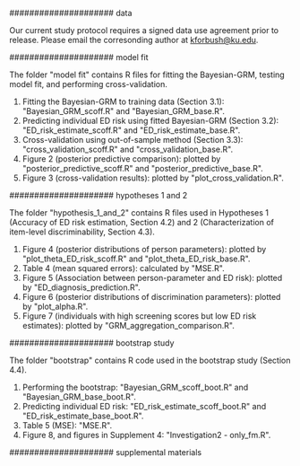 ##################### data

Our current study protocol requires a signed data use agreement prior to release. Please email the corresonding author at kforbush@ku.edu.

#####################  model fit

The folder "model fit" contains R files for fitting the Bayesian-GRM, testing model fit, and performing cross-validation.
1. Fitting the Bayesian-GRM to training data (Section 3.1): "Bayesian_GRM_scoff.R" and "Bayesian_GRM_base.R".
2. Predicting individual ED risk using fitted Bayesian-GRM (Section 3.2): "ED_risk_estimate_scoff.R" and "ED_risk_estimate_base.R".
3. Cross-validation using out-of-sample method (Section 3.3): "cross_validation_scoff.R" and "cross_validation_base.R".
4. Figure 2 (posterior predictive comparison): plotted by "posterior_predictive_scoff.R" and "posterior_predictive_base.R".
5. Figure 3 (cross-validation results): plotted by "plot_cross_validation.R".

#####################  hypotheses 1 and 2

The folder "hypothesis_1_and_2" contains R files used in Hypotheses 1 (Accuracy of ED risk estimation, Section 4.2) and 2 (Characterization of item-level discriminability, Section 4.3).
1. Figure 4 (posterior distributions of person parameters): plotted by "plot_theta_ED_risk_scoff.R" and "plot_theta_ED_risk_base.R".
2. Table 4 (mean squared errors): calculated by "MSE.R".
3. Figure 5 (Association between person-parameter and ED risk): plotted by "ED_diagnosis_prediction.R".
4. Figure 6 (posterior distributions of discrimination parameters): plotted by "plot_alpha.R".
5. Figure 7 (individuals with high screening scores but low ED risk estimates): plotted by "GRM_aggregation_comparison.R".

#####################  bootstrap study

The folder "bootstrap" contains R code used in the bootstrap study (Section 4.4).
1. Performing the bootstrap: "Bayesian_GRM_scoff_boot.R" and "Bayesian_GRM_base_boot.R".
2. Predicting individual ED risk: "ED_risk_estimate_scoff_boot.R" and "ED_risk_estimate_base_boot.R".
3. Table 5 (MSE): "MSE.R".
4. Figure 8, and figures in Supplement 4: "Investigation2 - only_fm.R".

#####################  supplemental materials




